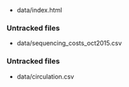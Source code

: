 
* data/index.html

### Untracked files ###

* data/sequencing_costs_oct2015.csv

### Untracked files ###

* data/circulation.csv
